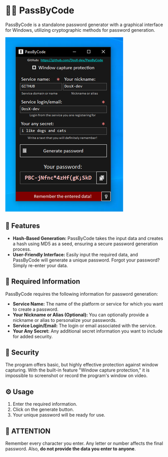 # 🔐🌐 PassByCode

PassByCode is a standalone password generator with a graphical interface for Windows, utilizing cryptographic methods for password generation. 

![](gui.jpg)

## 🚀 Features
- **Hash-Based Generation:** PassByCode takes the input data and creates a hash using MD5 as a seed, ensuring a secure password generation process.
- **User-Friendly Interface:** Easily input the required data, and PassByCode will generate a unique password. Forgot your password? Simply re-enter your data.

## 📝 Required Information
PassByCode requires the following information for password generation:
- **Service Name:** The name of the platform or service for which you want to create a password.
- **Your Nickname or Alias (Optional):** You can optionally provide a nickname or alias to personalize your passwords.
- **Service Login/Email:** The login or email associated with the service.
- **Your Any Secret:** Any additional secret information you want to include for added security.

## 🔏 Security
The program offers basic, but highly effective protection against window capturing. With the built-in feature "Window capture protection," it is impossible to screenshot or record the program's window on video.

## ⚙️ Usage
1. Enter the required information.
2. Click on the generate button.
3. Your unique password will be ready for use.

## 🔴 ATTENTION
Remember every character you enter. Any letter or number affects the final password.
Also, **do not provide the data you enter to anyone**.
